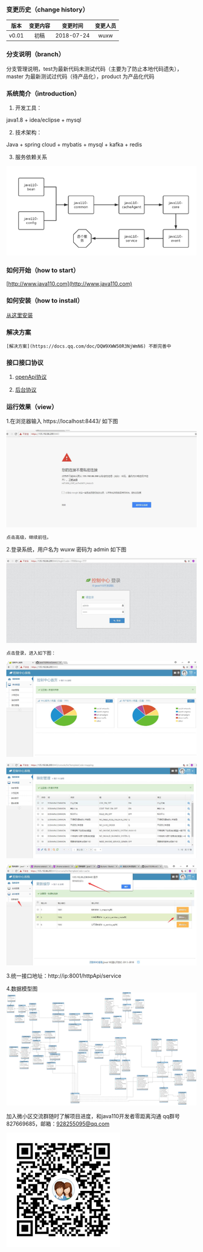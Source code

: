 ### 变更历史（change history）
版本|变更内容|变更时间|变更人员
:-: | :-: | :-: | :-:
v0.01|初稿|2018-07-24|wuxw

### 分支说明（branch）

分支管理说明，test为最新代码未测试代码（主要为了防止本地代码遗失），master 为最新测试过代码（待产品化），product 为产品化代码

### 系统简介（introduction）
1. 开发工具：

java1.8 + idea/eclipse + mysql 

2. 技术架构：

Java + spring cloud + mybatis + mysql + kafka + redis

3. 服务依赖关系

![image](dependencies.png)

### 如何开始（how to start）

[http://www.java110.com](http://www.java110.com)

### 如何安装（how to install）

[从这里安装](docs/install.md)

### 解决方案

    [解决方案](https://docs.qq.com/doc/DQW9XWW50R3NjWmN6) 不断完善中

### 接口接口协议

1. [openApi协议](docs/api/Readme.md)

2. [后台协议](docs/services/Readme.md)

### 运行效果（view）
1.在浏览器输入 https://localhost:8443/ 如下图

![image](WebService/doc/img/20180507230124.jpg)

    点击高级，继续前往。

2.登录系统，用户名为 wuxw 密码为 admin  如下图

![image](WebService/doc/img/20180507230330.jpg)

    点击登录，进入如下图：
    
  ![image](WebService/doc/img/20180507231045.jpg)
  
  ![image](WebService/doc/img/20180509223107.jpg)
  
  ![image](WebService/doc/img/20180511010848.jpg)


3.统一接口地址：http://ip:8001/httpApi/service

4.数据模型图
![image](dataModel.png)

加入微小区交流群随时了解项目进度，和java110开发者零距离沟通 qq群号 827669685，邮箱：928255095@qq.com

![image](MicroCommunity_qq.png)


